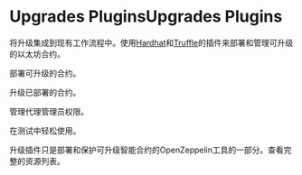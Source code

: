 # Upgrades PluginsUpgrades Plugins

将升级集成到现有工作流程中。使用[Hardhat](https://hardhat.org/)和[Truffle](https://www.trufflesuite.com/truffle)的插件来部署和管理可升级的以太坊合约。

部署可升级的合约。

升级已部署的合约。

管理代理管理员权限。

在测试中轻松使用。

升级插件只是部署和保护可升级智能合约的OpenZeppelin工具的一部分。查看完整的资源列表。
